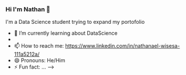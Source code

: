 ### Hi I'm Nathan 👋

I'm a Data Science student trying to expand my portofolio
- 🌱 I’m currently learning about DataScience
-
- 📫 How to reach me: https://www.linkedin.com/in/nathanael-wisesa-111a5212a/
- 😄 Pronouns: He/Him
- ⚡ Fun fact: ...
-->
